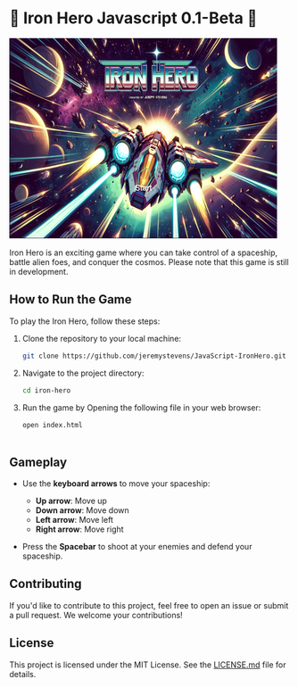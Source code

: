 # 🚀 Iron Hero Javascript 0.1-Beta 🚀

![Alt text](screenshots/Screenshot.png?raw=true "Title Screen")

Iron Hero is an exciting game where you can take control of a spaceship, battle alien foes, and conquer the cosmos. Please note that this game is still in development.

## How to Run the Game

To play the Iron Hero, follow these steps:

1. Clone the repository to your local machine:

   ```sh
   git clone https://github.com/jeremystevens/JavaScript-IronHero.git

2. Navigate to the project directory:
   ```sh
   cd iron-hero

3. Run the game by Opening the following file in your web browser:
    ```sh
    open index.html
  

## Gameplay

- Use the **keyboard arrows** to move your spaceship:
  - **Up arrow**: Move up
  - **Down arrow**: Move down
  - **Left arrow**: Move left
  - **Right arrow**: Move right

- Press the **Spacebar** to shoot at your enemies and defend your spaceship.

## Contributing

If you'd like to contribute to this project, feel free to open an issue or submit a pull request. We welcome your contributions!

## License

This project is licensed under the MIT License. See the [LICENSE.md](LICENSE.md) file for details.
